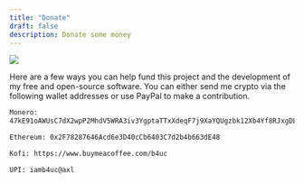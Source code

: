 ```yaml
---
title: "Donate"
draft: false
description: Donate some money
---
```


![](/img/donate.gif)

Here are a few ways you can help fund this project and the development of my
free and open-source software. You can either send me crypto via the following
wallet addresses or use PayPal to make a contribution.

```html
Monero:
47kE91oAWUsC7dX2wpP2MhdV5WRA3iv3YgptaTTxXdeqF7j9XaYQUgzbk12Xb4Yf8RJxgDLEUuEEidV6Ev9uGW5VVTDJs91
```

```html
Ethereum: 0x2F78287646Acd6e3D40cCb6403C7d2b4b663dE48
```

```html
Kofi: https://www.buymeacoffee.com/b4uc
```

```html
UPI: iamb4uc@axl
```
